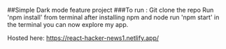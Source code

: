 ##Simple Dark mode feature project
###To run :
Git clone the repo Run 'npm install' from terminal after installing npm and node run 'npm start' in the terminal you can now explore my app.

Hosted here: https://react-hacker-news1.netlify.app/